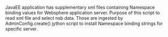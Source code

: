 JavaEE application has supplementary xml files containing Namespace binding values for Websphere application server. Purpose of this script to read xml file and select nsb data. Those are ingested by AdminConfig.create() jython script to install Namespace binding strings for specific server.  
